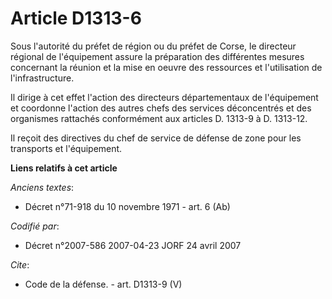 # Article D1313-6

Sous l'autorité du préfet de région ou du préfet de Corse, le directeur régional de l'équipement assure la préparation des
différentes mesures concernant la réunion et la mise en oeuvre des ressources et l'utilisation de l'infrastructure. 

Il dirige à cet effet l'action des directeurs départementaux de l'équipement et coordonne l'action des autres chefs des
services déconcentrés et des organismes rattachés conformément aux articles D. 1313-9 à D. 1313-12. 

Il reçoit des directives du chef de service de défense de zone pour les transports et l'équipement.

**Liens relatifs à cet article**

_Anciens textes_:

  - Décret n°71-918 du 10 novembre 1971 - art. 6 (Ab)

_Codifié par_:

  - Décret n°2007-586 2007-04-23 JORF 24 avril 2007

_Cite_:

  - Code de la défense. - art. D1313-9 (V)
